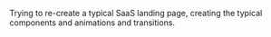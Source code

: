 Trying to re-create a typical SaaS landing page, creating the typical components and animations and transitions.